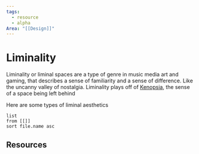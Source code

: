 ```yaml
---
tags:
  - resource
  - alpha
Area: "[[Design]]"
---
```


# Liminality
Liminality or liminal spaces are a type of genre in music media art and gaming, that describes a sense of familiarity and a sense of difference. Like the uncanny valley of nostalgia. 
Liminality plays off of [Kenopsia](obsidian://open?vault=MainVault&file=MainNet%2F1.%20Main%20Notes%2FKenopsia), the sense of a space being left behind

Here are some types of liminal aesthetics
```dataview
list
from [[]]
sort file.name asc
```




## Resources
